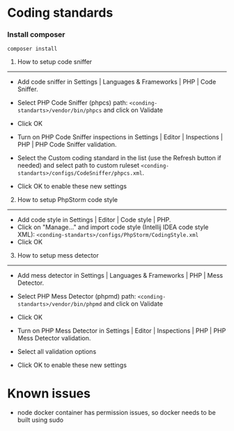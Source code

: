 Coding standards
================

### Install composer
    composer install

1) How to setup code sniffer
----------------------------------
 * Add code sniffer in Settings | Languages & Frameworks | PHP | Code Sniffer.
 * Select PHP Code Sniffer (phpcs) path: `<conding-standarts>/vendor/bin/phpcs` and click on Validate
 * Click OK


 * Turn on PHP Code Sniffer inspections in Settings | Editor | Inspections | PHP | PHP Code Sniffer validation.
 * Select the Custom coding standard in the list (use the Refresh button if needed) and select path to custom ruleset `<conding-standarts>/configs/CodeSniffer/phpcs.xml`.
 * Click OK to enable these new settings


2) How to setup PhpStorm code style
----------------------------------
 * Add code style in Settings | Editor | Code style | PHP.
 * Click on "Manage..." and import code style (Intellij IDEA code style XML): `<conding-standarts>/configs/PhpStorm/CodingStyle.xml`
 * Click OK

3) How to setup mess detector
----------------------------------
 * Add mess detector in Settings | Languages & Frameworks | PHP | Mess Detector.
 * Select PHP Mess Detector (phpmd) path: `<conding-standarts>/vendor/bin/phpmd` and click on Validate
 * Click OK

 * Turn on PHP Mess Detector in Settings | Editor | Inspections | PHP | PHP Mess Detector validation.
 * Select all validation options
 * Click OK to enable these new settings

Known issues
============

* node docker container has permission issues, so docker needs to be built using sudo
